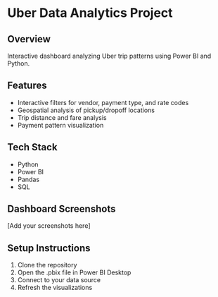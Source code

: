 # Uber Data Analytics Project

## Overview
Interactive dashboard analyzing Uber trip patterns using Power BI and Python.

## Features
- Interactive filters for vendor, payment type, and rate codes
- Geospatial analysis of pickup/dropoff locations
- Trip distance and fare analysis
- Payment pattern visualization

## Tech Stack
- Python
- Power BI
- Pandas
- SQL

## Dashboard Screenshots
[Add your screenshots here]

## Setup Instructions
1. Clone the repository
2. Open the .pbix file in Power BI Desktop
3. Connect to your data source
4. Refresh the visualizations